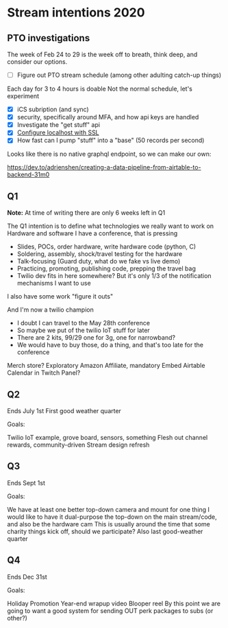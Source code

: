 # Stream intentions 2020

## PTO investigations

The week of Feb 24 to 29 is the week off to breath, think deep, and consider our options.

- [ ] Figure out PTO stream schedule (among other adulting catch-up things)

Each day for 3 to 4 hours is doable
Not the normal schedule, let's experiment

- [x] iCS subription (and sync)
- [x] security, specifically around MFA, and how api keys are handled
- [x] Investigate the "get stuff" api
- [x] [Configure localhost with SSL](https://dev.to/kauresss/2-minute-self-signed-ssl-certificate-for-localhost-5817)
- [x] How fast can I pump "stuff" into a "base" (50 records per second)

Looks like there is no native graphql endpoint, so we can make our own:

https://dev.to/adrienshen/creating-a-data-pipeline-from-airtable-to-backend-31m0

## Q1

**Note:** At time of writing there are only 6 weeks left in Q1

The Q1 intention is to define what technologies we really want to work on
Hardware and software
I have a conference, that is pressing

- Slides, POCs, order hardware, write hardware code (python, C)
- Soldering, assembly, shock/travel testing for the hardware
- Talk-focusing (Guard duty, what do we fake vs live demo)
- Practicing, promoting, publishing code, prepping the travel bag
- Twilio dev fits in here somewhere? But it's only 1/3 of the notification mechanisms I want to use

I also have some work "figure it outs"

And I'm now a twilio champion

- I doubt I can travel to the May 28th conference
- So maybe we put of the twilio IoT stuff for later
- There are 2 kits, $99/$29 one for 3g, one for narrowband?
- We would have to buy those, do a thing, and that's too late for the conference

Merch store? Exploratory
Amazon Affiliate, mandatory
Embed Airtable Calendar in Twitch Panel?

## Q2

Ends July 1st
First good weather quarter

Goals:

Twilio IoT example, grove board, sensors, something
Flesh out channel rewards, community-driven
Stream design refresh

## Q3

Ends Sept 1st

Goals:

We have at least one better top-down camera and mount for one thing
I would like to have it dual-purpose the top-down on the main stream/code, and also be the hardware cam
This is usually around the time that some charity things kick off, should we participate?
Also last good-weather quarter

## Q4

Ends Dec 31st

Goals:

Holiday Promotion
Year-end wrapup video
Blooper reel
By this point we are going to want a good system for sending OUT perk packages to subs (or other?)
